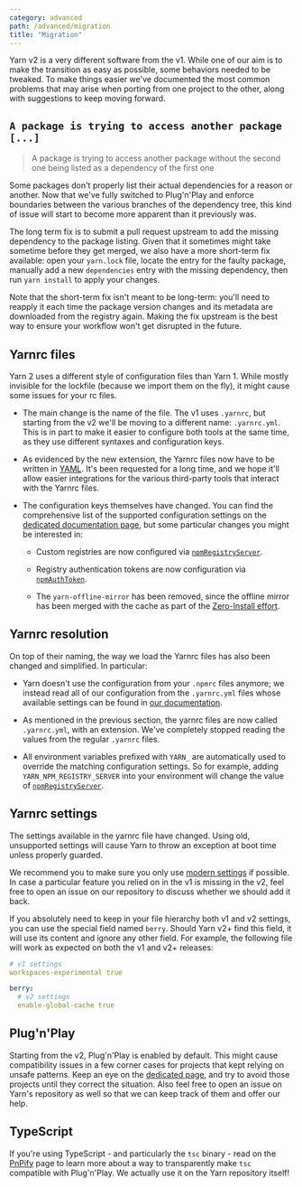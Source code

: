 ```yaml
---
category: advanced
path: /advanced/migration
title: "Migration"
---
```


Yarn v2 is a very different software from the v1. While one of our aim is to make the transition as easy as possible, some behaviors needed to be tweaked. To make things easier we've documented the most common problems that may arise when porting from one project to the other, along with suggestions to keep moving forward.

## `A package is trying to access another package [...]`

> A package is trying to access another package without the second one being listed as a dependency of the first one

Some packages don't properly list their actual dependencies for a reason or another. Now that we've fully switched to Plug'n'Play and enforce boundaries between the various branches of the dependency tree, this kind of issue will start to become more apparent than it previously was.

The long term fix is to submit a pull request upstream to add the missing dependency to the package listing. Given that it sometimes might take sometime before they get merged, we also have a more short-term fix available: open your `yarn.lock` file, locate the entry for the faulty package, manually add a new `dependencies` entry with the missing dependency, then run `yarn install` to apply your changes.

Note that the short-term fix isn't meant to be long-term: you'll need to reapply it each time the package version changes and its metadata are downloaded from the registry again. Making the fix upstream is the best way to ensure your workflow won't get disrupted in the future.

## Yarnrc files

Yarn 2 uses a different style of configuration files than Yarn 1. While mostly invisible for the lockfile (because we import them on the fly), it might cause some issues for your rc files.

- The main change is the name of the file. The v1 uses `.yarnrc`, but starting from the v2 we'll be moving to a different name: `.yarnrc.yml`. This is in part to make it easier to configure both tools at the same time, as they use different syntaxes and configuration keys.

- As evidenced by the new extension, the Yarnrc files now have to be written in [YAML](https://en.wikipedia.org/wiki/YAML). It's been requested for a long time, and we hope it'll allow easier integrations for the various third-party tools that interact with the Yarnrc files.

- The configuration keys themselves have changed. You can find the comprehensive list of the supported configuration settings on the [dedicated documentation page](/configuration/yarnrc), but some particular changes you might be interested in:

  - Custom registries are now configured via [`npmRegistryServer`](/configuration/yarnrc#npmRegistryServer).

  - Registry authentication tokens are now configuration via [`npmAuthToken`](/configuration/yarnrc#npmAuthToken).

  - The `yarn-offline-mirror` has been removed, since the offline mirror has been merged with the cache as part of the [Zero-Install effort](/features/zero-installs).


## Yarnrc resolution

On top of their naming, the way we load the Yarnrc files has also been changed and simplified. In particular:

- Yarn doesn't use the configuration from your `.npmrc` files anymore; we instead read all of our configuration from the `.yarnrc.yml` files whose available settings can be found in [our documentation](/configuration/yarnrc).

- As mentioned in the previous section, the yarnrc files are now called `.yarnrc.yml`, with an extension. We've completely stopped reading the values from the regular `.yarnrc` files.

- All environment variables prefixed with `YARN_` are automatically used to override the matching configuration settings. So for example, adding `YARN_NPM_REGISTRY_SERVER` into your environment will change the value of [`npmRegistryServer`](/configuration/yarnrc#npmRegistryServer).

## Yarnrc settings

The settings available in the yarnrc file have changed. Using old, unsupported settings will cause Yarn to throw an exception at boot time unless properly guarded.

We recommend you to make sure you only use [modern settings](/configuration/yarnrc) if possible. In case a particular feature you relied on in the v1 is missing in the v2, feel free to open an issue on our repository to discuss whether we should add it back.

If you absolutely need to keep in your file hierarchy both v1 and v2 settings, you can use the special field named `berry`. Should Yarn v2+ find this field, it will use its content and ignore any other field. For example, the following file will work as expected on both the v1 and v2+ releases:

```yaml
# v1 settings
workspaces-experimental true

berry:
  # v2 settings
  enable-global-cache true
```

## Plug'n'Play

Starting from the v2, Plug'n'Play is enabled by default. This might cause compatibility issues in a few corner cases for projects that kept relying on unsafe patterns. Keep an eye on the [dedicated page](/features/pnp), and try to avoid those projects until they correct the situation. Also feel free to open an issue on Yarn's repository as well so that we can keep track of them and offer our help.

## TypeScript

If you're using TypeScript - and particularly the `tsc` binary - read on the [PnPify](/advanced/pnpify) page to learn more about a way to transparently make `tsc` compatible with Plug'n'Play. We actually use it on the Yarn repository itself!

